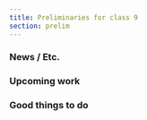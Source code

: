 ```yaml
---
title: Preliminaries for class 9
section: prelim
---
```

### News / Etc.

### Upcoming work

### Good things to do
